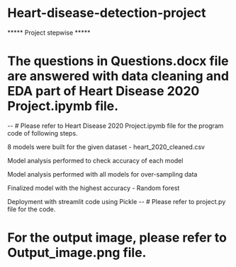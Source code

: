 # Heart-disease-detection-project

***** Project stepwise *****

# The questions in Questions.docx file are answered with data cleaning and EDA part of Heart Disease 2020 Project.ipymb file.

-- # Please refer to Heart Disease 2020 Project.ipymb file for the program code of following steps.

8 models were built for the given dataset - heart_2020_cleaned.csv

Model analysis performed to check accuracy of each model

Model analysis performed with all models for over-sampling data

Finalized model with the highest accuracy - Random forest

Deployment with streamlit code using Pickle -- # Please refer to project.py file for the code.

# For the output image, please refer to Output_image.png file.
